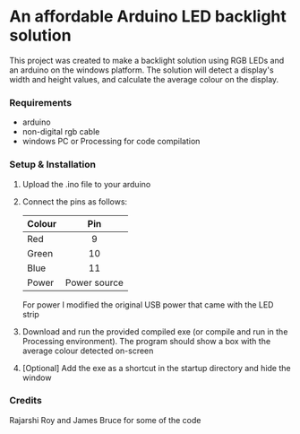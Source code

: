 # An affordable Arduino LED backlight solution

This project was created to make a backlight solution using RGB LEDs and an arduino on the windows platform. The solution will detect a display's width and height values, and calculate the average colour on the display.

### Requirements
- arduino
- non-digital rgb cable
- windows PC or Processing for code compilation

### Setup & Installation

1) Upload the .ino file to your arduino
2) Connect the pins as follows:

    | Colour        | Pin           | 
    | ------------- |:-------------:| 
    | Red      | 9 |
    | Green     | 10      | 
    | Blue | 11      |
    | Power | Power source    |

    For power I modified the original USB power that came with the LED strip


3) Download and run the provided compiled exe (or compile and run in the Processing environment). The program should show a box with the average colour detected on-screen

4) [Optional] Add the exe as a shortcut in the startup directory and hide the window

### Credits

 Rajarshi Roy and James Bruce for some of the code
